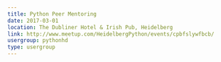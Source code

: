 ```yaml
---
title: Python Peer Mentoring
date: 2017-03-01
location: The Dubliner Hotel & Irish Pub, Heidelberg
link: http://www.meetup.com/HeidelbergPython/events/cpbfslywfbcb/
usergroup: pythonhd
type: usergroup
---
```

